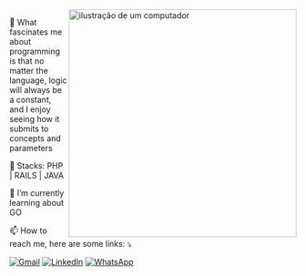 
<img src="https://raw.githubusercontent.com/MicaelliMedeiros/micaellimedeiros/master/image/computer-illustration.png" alt="ilustração de um computador" min-width="400px" max-width="400px" width="400px" align="right">

<p align="left">
  🤖 What fascinates me about programming is that no matter the language, logic will always be a constant, and I enjoy seeing how it submits to concepts and parameters
</p>

<p align="left">
  🦄 Stacks:  PHP | RAILS | JAVA
</p>

<p align="left">
  🌱 I’m currently learning about GO
</p>

<p align="left">
  📫 How to reach me, here are some links: ⤵️
</p>

<p align="left">
  <a href="#" title="Gmail">
  <img src="https://img.shields.io/badge/-Gmail-FF0000?style=flat-square&labelColor=FF0000&logo=gmail&logoColor=white&link=luis.silveirajr@gmail.com" alt="Gmail"/></a>
  <a href="#" title="LinkedIn">
  <img src="https://img.shields.io/badge/-Linkedin-0e76a8?style=flat-square&logo=Linkedin&logoColor=white&link=https://www.linkedin.com/in/luis-roberto-silveira-junior-0567a7a4/" alt="LinkedIn"/></a>
  <a href="#" title="WhatsApp">
  <img src="https://img.shields.io/badge/-WhatsApp-25d366?style=flat-square&labelColor=25d366&logo=whatsapp&logoColor=white&link=https://api.whatsapp.com/send?phone=48996529334" alt="WhatsApp"/></a>
</p>
